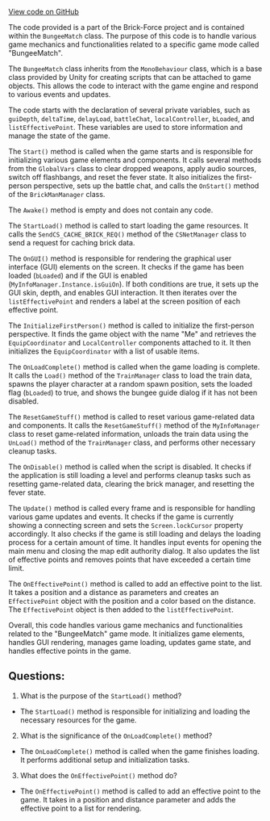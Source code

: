 [View code on GitHub](https://github.com/TieHaxJan/Brick-Force/Assembly-CSharp\BungeeMatch.cs)

The code provided is a part of the Brick-Force project and is contained within the `BungeeMatch` class. The purpose of this code is to handle various game mechanics and functionalities related to a specific game mode called "BungeeMatch". 

The `BungeeMatch` class inherits from the `MonoBehaviour` class, which is a base class provided by Unity for creating scripts that can be attached to game objects. This allows the code to interact with the game engine and respond to various events and updates.

The code starts with the declaration of several private variables, such as `guiDepth`, `deltaTime`, `delayLoad`, `battleChat`, `localController`, `bLoaded`, and `listEffectivePoint`. These variables are used to store information and manage the state of the game.

The `Start()` method is called when the game starts and is responsible for initializing various game elements and components. It calls several methods from the `GlobalVars` class to clear dropped weapons, apply audio sources, switch off flashbangs, and reset the fever state. It also initializes the first-person perspective, sets up the battle chat, and calls the `OnStart()` method of the `BrickManManager` class.

The `Awake()` method is empty and does not contain any code.

The `StartLoad()` method is called to start loading the game resources. It calls the `SendCS_CACHE_BRICK_REQ()` method of the `CSNetManager` class to send a request for caching brick data.

The `OnGUI()` method is responsible for rendering the graphical user interface (GUI) elements on the screen. It checks if the game has been loaded (`bLoaded`) and if the GUI is enabled (`MyInfoManager.Instance.isGuiOn`). If both conditions are true, it sets up the GUI skin, depth, and enables GUI interaction. It then iterates over the `listEffectivePoint` and renders a label at the screen position of each effective point.

The `InitializeFirstPerson()` method is called to initialize the first-person perspective. It finds the game object with the name "Me" and retrieves the `EquipCoordinator` and `LocalController` components attached to it. It then initializes the `EquipCoordinator` with a list of usable items.

The `OnLoadComplete()` method is called when the game loading is complete. It calls the `Load()` method of the `TrainManager` class to load the train data, spawns the player character at a random spawn position, sets the loaded flag (`bLoaded`) to true, and shows the bungee guide dialog if it has not been disabled.

The `ResetGameStuff()` method is called to reset various game-related data and components. It calls the `ResetGameStuff()` method of the `MyInfoManager` class to reset game-related information, unloads the train data using the `UnLoad()` method of the `TrainManager` class, and performs other necessary cleanup tasks.

The `OnDisable()` method is called when the script is disabled. It checks if the application is still loading a level and performs cleanup tasks such as resetting game-related data, clearing the brick manager, and resetting the fever state.

The `Update()` method is called every frame and is responsible for handling various game updates and events. It checks if the game is currently showing a connecting screen and sets the `Screen.lockCursor` property accordingly. It also checks if the game is still loading and delays the loading process for a certain amount of time. It handles input events for opening the main menu and closing the map edit authority dialog. It also updates the list of effective points and removes points that have exceeded a certain time limit.

The `OnEffectivePoint()` method is called to add an effective point to the list. It takes a position and a distance as parameters and creates an `EffectivePoint` object with the position and a color based on the distance. The `EffectivePoint` object is then added to the `listEffectivePoint`.

Overall, this code handles various game mechanics and functionalities related to the "BungeeMatch" game mode. It initializes game elements, handles GUI rendering, manages game loading, updates game state, and handles effective points in the game.
## Questions: 
 1. What is the purpose of the `StartLoad()` method?
- The `StartLoad()` method is responsible for initializing and loading the necessary resources for the game.

2. What is the significance of the `OnLoadComplete()` method?
- The `OnLoadComplete()` method is called when the game finishes loading. It performs additional setup and initialization tasks.

3. What does the `OnEffectivePoint()` method do?
- The `OnEffectivePoint()` method is called to add an effective point to the game. It takes in a position and distance parameter and adds the effective point to a list for rendering.